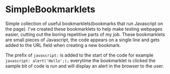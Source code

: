 # SimpleBookmarklets

Simple collection of useful bookmarklets(bookmarks that run Javascript on the page). I've created these bookmarklets to help make testing webpages easier, cutting out the boring repetitive parts of my job.
These bookmarklets are small pieces of Javascript, the code appears on a single line and gets added to the URL field when creating a new bookmark.

The prefix of ```javascript:``` is added to the start of the code for example ```javascript: alert('Hello';);``` everytime the bookmarklet is clicked the sample bit of code is run and will display an alert in the browser to the user.
